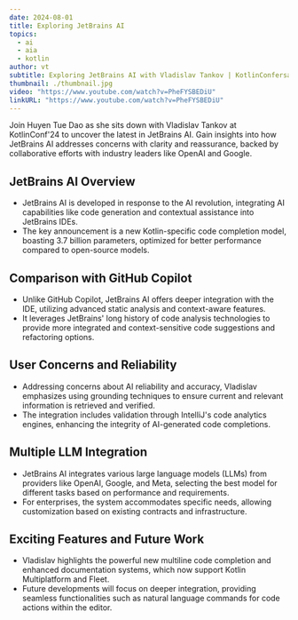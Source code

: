 ```yaml
---
date: 2024-08-01
title: Exploring JetBrains AI
topics:
  - ai
  - aia
  - kotlin
author: vt
subtitle: Exploring JetBrains AI with Vladislav Tankov | KotlinConfersations'24.
thumbnail: ./thumbnail.jpg
video: "https://www.youtube.com/watch?v=PheFYSBEDiU"
linkURL: "https://www.youtube.com/watch?v=PheFYSBEDiU"
---
```


Join Huyen Tue Dao as she sits down with Vladislav Tankov at KotlinConf'24 to uncover the latest in JetBrains AI. Gain insights into how JetBrains AI addresses concerns with clarity and reassurance, backed by collaborative efforts with industry leaders like OpenAI and Google.

## JetBrains AI Overview

- JetBrains AI is developed in response to the AI revolution, integrating AI capabilities like code generation and contextual assistance into JetBrains IDEs.
- The key announcement is a new Kotlin-specific code completion model, boasting 3.7 billion parameters, optimized for better performance compared to open-source models.

## Comparison with GitHub Copilot

- Unlike GitHub Copilot, JetBrains AI offers deeper integration with the IDE, utilizing advanced static analysis and context-aware features.
- It leverages JetBrains' long history of code analysis technologies to provide more integrated and context-sensitive code suggestions and refactoring options.

## User Concerns and Reliability

- Addressing concerns about AI reliability and accuracy, Vladislav emphasizes using grounding techniques to ensure current and relevant information is retrieved and verified.
- The integration includes validation through IntelliJ's code analytics engines, enhancing the integrity of AI-generated code completions.

## Multiple LLM Integration

- JetBrains AI integrates various large language models (LLMs) from providers like OpenAI, Google, and Meta, selecting the best model for different tasks based on performance and requirements.
- For enterprises, the system accommodates specific needs, allowing customization based on existing contracts and infrastructure.

## Exciting Features and Future Work

- Vladislav highlights the powerful new multiline code completion and enhanced documentation systems, which now support Kotlin Multiplatform and Fleet.
- Future developments will focus on deeper integration, providing seamless functionalities such as natural language commands for code actions within the editor.
